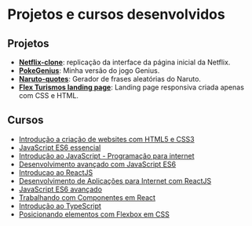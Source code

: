 # Projetos e cursos desenvolvidos

## Projetos

- [**Netflix-clone**](https://github.com/gustavogod/netflix-clone): replicação da interface da página inicial da Netflix.
- [**PokeGenius**](https://github.com/gustavogod/pokegenius): Minha versão do jogo Genius.
- [**Naruto-quotes**](https://github.com/gustavogod/naturo-quotes): Gerador de frases aleatórias do Naruto.
- [**Flex Turismos landing page**](https://github.com/gustavogod/flexbox-landing-page): Landing page responsiva criada apenas com CSS e HTML.



## Cursos

- [Introdução a criação de websites com HTML5 e CSS3](https://github.com/gustavogod/DIO-bootcamps/tree/master/Curso%20React%20LocalizaLabs/HTML5%20e%20CSS3)
- [JavaScript ES6 essencial](https://github.com/gustavogod/DIO-bootcamps/tree/master/Curso%20React%20LocalizaLabs/Introdução%20ao%20JS%20ES6)
- [Introdução ao JavaScript - Programação para internet](https://github.com/gustavogod/DIO-bootcamps/tree/master/Curso%20React%20LocalizaLabs/Introdução%20ao%20JS)
- [Desenvolvimento avançado com JavaScript ES6](https://github.com/gustavogod/DIO-bootcamps/tree/master/Curso%20React%20LocalizaLabs/JS%20ES6%20avançado)
- [Introducao ao ReactJS](https://github.com/gustavogod/DIO-bootcamps/tree/master/Curso%20React%20LocalizaLabs/Introducao%20ao%20ReactJS)
- [Desenvolvimento de Aplicações para Internet com ReactJS](https://github.com/gustavogod/DIO-bootcamps/tree/master/Curso%20React%20LocalizaLabs/Desenvolvimento%20de%20Aplicações%20para%20Internet%20com%20ReactJS)
- [JavaScript ES6 avançado](https://github.com/gustavogod/DIO-bootcamps/tree/master/Curso%20React%20LocalizaLabs/JS%20ES6%20avançado)
- [Trabalhando com Componentes em React](https://github.com/gustavogod/DIO-bootcamps/tree/master/Curso%20React%20LocalizaLabs/Trabalhando%20com%20Componentes%20em%20React)
- [Introdução ao TypeScript](https://github.com/gustavogod/DIO-bootcamps/tree/master/Eduzz%20Fullstack%20Developer%20React%20NodeJs/Introdução%20ao%20TypeScript)
- [Posicionando elementos com Flexbox em CSS](https://github.com/gustavogod/DIO-bootcamps/tree/master/Impulso%20React%20Web%20Developer/Posicionando%20elementos%20com%20Flexbox%20em%20CSS)
